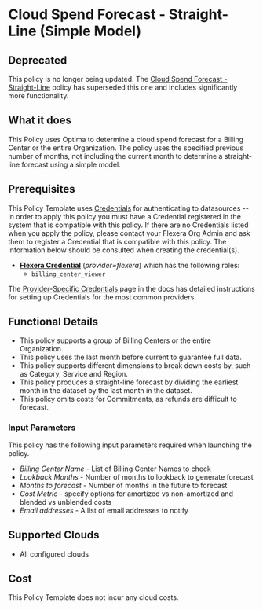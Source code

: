 # Cloud Spend Forecast - Straight-Line (Simple Model)

## Deprecated

This policy is no longer being updated. The [Cloud Spend Forecast - Straight-Line](https://github.com/flexera-public/policy_templates/tree/master/cost/flexera/cco/forecasting/straight_line_forecast/) policy has superseded this one and includes significantly more functionality.

## What it does

This Policy uses Optima to determine a cloud spend forecast for a Billing Center or the entire Organization. The policy uses the specified previous number of months, not including the current month to determine a straight-line forecast using a simple model.

## Prerequisites

This Policy Template uses [Credentials](https://docs.flexera.com/flexera/EN/Automation/ManagingCredentialsExternal.htm) for authenticating to datasources -- in order to apply this policy you must have a Credential registered in the system that is compatible with this policy. If there are no Credentials listed when you apply the policy, please contact your Flexera Org Admin and ask them to register a Credential that is compatible with this policy. The information below should be consulted when creating the credential(s).

- [**Flexera Credential**](https://docs.flexera.com/flexera/EN/Automation/ProviderCredentials.htm) (*provider=flexera*) which has the following roles:
  - `billing_center_viewer`

The [Provider-Specific Credentials](https://docs.flexera.com/flexera/EN/Automation/ProviderCredentials.htm) page in the docs has detailed instructions for setting up Credentials for the most common providers.

## Functional Details

- This policy supports a group of Billing Centers or the entire Organization.
- This policy uses the last month before current to guarantee full data.
- This policy supports different dimensions to break down costs by, such as Category, Service and Region.
- This policy produces a straight-line forecast by dividing the earliest month in the dataset by the last month in the dataset.
- This policy omits costs for Commitments, as refunds are difficult to forecast.

### Input Parameters

This policy has the following input parameters required when launching the policy.

- *Billing Center Name* - List of Billing Center Names to check
- *Lookback Months* - Number of months to lookback to generate forecast
- *Months to forecast* - Number of months in the future to forecast
- *Cost Metric* - specify options for amortized vs non-amortized and blended vs unblended costs
- *Email addresses* - A list of email addresses to notify

## Supported Clouds

- All configured clouds

## Cost

This Policy Template does not incur any cloud costs.
